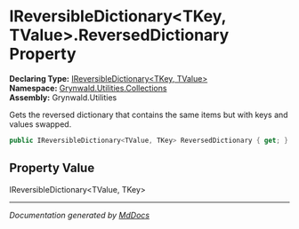 ﻿<!--  
  <auto-generated>   
    The contents of this file were generated by a tool.  
    Changes to this file may be list if the file is regenerated  
  </auto-generated>   
-->

# IReversibleDictionary\<TKey, TValue\>.ReversedDictionary Property

**Declaring Type:** [IReversibleDictionary\<TKey, TValue\>](../index.md)  
**Namespace:** [Grynwald.Utilities.Collections](../../index.md)  
**Assembly:** Grynwald.Utilities

Gets the reversed dictionary that contains the same items but with keys and values swapped.

```csharp
public IReversibleDictionary<TValue, TKey> ReversedDictionary { get; }
```

## Property Value

IReversibleDictionary\<TValue, TKey\>

___

*Documentation generated by [MdDocs](https://github.com/ap0llo/mddocs)*
